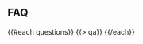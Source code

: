 ﻿---
questions:
- question:
    What's a hackathon?
  answer:
    A hackathon is an event where people get together and develop some awesome technologies in a short time span. Think of it as a creative marathon where at the end you have some product to show for.
- question:
    What is this hackathon trying to accomplish?
  answer:
    This Hackathon is a non-profit event to encourage the activation and on-going collaboration of a larger ecosystem of all sort of creative individuals ( including programmers, designers, creatives, entrepreneurs, and leaders of churches, non-profits, and the marketplace) who are passionate about creating technologies to tackle from a Christian perspective the challenges confronting our society, our communities, our churches, and our spiritual lives.
- question:
    I'm from outside the Nashville area. Can I still participate? 
  answer:
    Yes. Join us.
- question:
    I'm not Christian. Can I still participate?
  answer:
    Yes, absolutely. 
- question:
    What if I don’t know how to program?
  answer:
    Everyone has something to offer to help transform lives. If you come full of ideas there will be technologists eager to be in a team with you.
- question:
    Do I have to bring my own laptop?   
  answer:
    Yes; we do not provide computers. Please bring anything you’ll need to code.  
- question:
    I can’t stay the entire time, can I still participate?   
  answer:
    Yes. We realize that 47 hours is a long time, and that some people might have other commitments, or might prefer to work remotely, or need to go home/hotel to rest and shower. Yet, you need to be present for the initial few hours during the startup demos, and at some point you need be at the venue and do some work onsite. You will also need to be present for the final few hours for the presentations and judging.   
- question:
    Can I sleep at the venue? 
  answer:
    Yes the venue will be open for the duration of the event, please bring a sleeping bag, a pillow, or whatever you might need, and find a place at the venue to take a good nap.   
- question:
    Are there showers at the venue?
  answer:
    No
- question:
    Can I present a technology I already have?
  answer:
    You can build on top of something you have, but whatever you present must have new code developed for at least one of the challenges of the hackathon and you must do some of that coding at the hackathon venue during the hackathon hours.
- question:
    Do I have to work non-stop?
  answer:
    No. The work space will be available non-stop entire durantion of the hackathon but it is up to you and your team to decide on your work schedule.
- question:
    Who owns the IP of what we make?   
  answer:
    This is ultimately a question for your team. But neither the organizers nor Code for the Kingdom claims any ownership of any technologies you develop.
- question:
    Will I be able to test my presentation before the final presentation?   
  answer:
    Yes!
- question:
    What's the format of the final presentation?   
  answer:
    Each team will have 3 minutes for their demo and 2 minutes to answer questions.
- question:
    Who will be in attendance at the final presentations?   
  answer:
    The final screening is public, although space is limited.
- question:
    What's the hashtag?   
  answer:
    \#C4TK and \#c4tknashville
- question:
    Is there a skack channel?   
  answer:
    Yes, c4tk.slack.com

---
## <i class="icon fa-question-circle"></i> FAQ
{{#each questions}}
  {{> qa}}
{{/each}}
